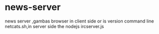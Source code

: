 # news-server
news server ,gambas browser in client side or is version command line netcats.sh,in server side the nodejs ircserver.js
